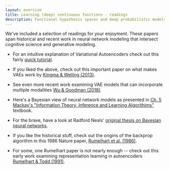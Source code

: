 ```yaml
---
layout: exercise
title: Learning (deep) continuous functions - readings
description: Functional hypothesis spaces and deep probabilistic models
---
```


We've included a selection of readings for your enjoyment. These papers span historical and recent work in neural network modeling that intersect cognitive science and generative modeling.

* For an intuitive explanation of Variational Autoencoders check out this fairly [quick tutorial](https://jaan.io/what-is-variational-autoencoder-vae-tutorial/).

* If you liked the above, check out this important paper on what makes VAEs work by [Kingma & Welling (2013)](https://arxiv.org/abs/1312.6114).

* See even more recent work examining VAE models that can incorporate multiple modalities [Wu & Goodman (2018)](https://arxiv.org/abs/1802.05335).

* Here's a Bayesian view of neural network models as presented in [Ch. 5 Mackay's "Information Theory, Inference and Learning Algorithims"](http://www.inference.org.uk/itprnn/book.pdf) textbook.

* For the brave, have a look at Radford Neals' [original thesis on Bayesian neural networks](http://citeseerx.ist.psu.edu/viewdoc/download?doi=10.1.1.446.9306&rep=rep1&type=pdf).

* If you like the historical stuff, check out the origins of the backprop algorithm in this 1986 Nature paper, [Rumelhart et al. \(1986\)](https://www.nature.com/articles/323533a0). 

* For some, one Rumelhart paper is not nearly enough -- check out this early work examining representation learning in autoencoders [Rumelhart & Todd (1991)](https://web.stanford.edu/class/psych209a/ReadingsByDate/02_08/RumelhartTodd93.pdf).